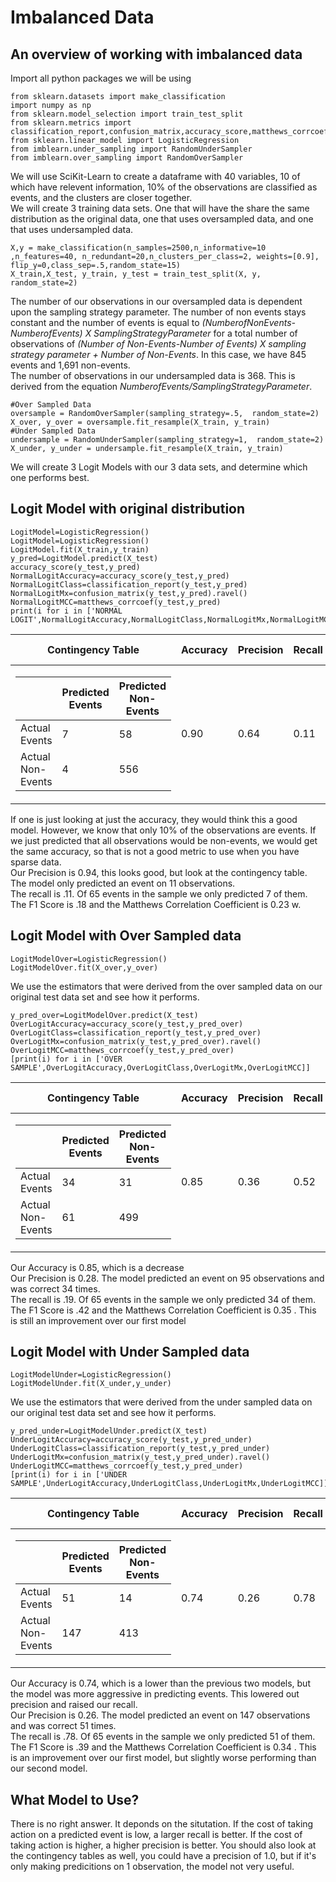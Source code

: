 # Imbalanced Data  <br>
## An overview of working with imbalanced data<br>
Import all python packages we will be using
```
from sklearn.datasets import make_classification
import numpy as np
from sklearn.model_selection import train_test_split
from sklearn.metrics import classification_report,confusion_matrix,accuracy_score,matthews_corrcoef
from sklearn.linear_model import LogisticRegression
from imblearn.under_sampling import RandomUnderSampler
from imblearn.over_sampling import RandomOverSampler
```
We will use SciKit-Learn to create a dataframe with 40 variables, 10 of which have relevent information, 10% of the observations are classified as events, and the clusters are closer together. <br>
We will create 3 training data sets. One that will have the share the same distribution as the original data, one that uses oversampled data, and one that uses undersampled data.
```
X,y = make_classification(n_samples=2500,n_informative=10 ,n_features=40, n_redundant=20,n_clusters_per_class=2, weights=[0.9], flip_y=0,class_sep=.5,random_state=15)
X_train,X_test, y_train, y_test = train_test_split(X, y,  random_state=2)
```
The number of our observations in our oversampled data is dependent upon the sampling strategy parameter. The number of non events stays constant and the number of events is equal to *(NumberofNonEvents-NumberofEvents) X SamplingStrategyParameter* for a total number of observations of *(Number of Non-Events-Number of Events) X sampling strategy parameter + Number of Non-Events*. In this case, we have 845 events and 1,691 non-events.<br>
The number of observations in our undersampled data is 368. This is derived from the equation *NumberofEvents/SamplingStrategyParameter*. 
```
#Over Sampled Data
oversample = RandomOverSampler(sampling_strategy=.5,  random_state=2)
X_over, y_over = oversample.fit_resample(X_train, y_train)
#Under Sampled Data
undersample = RandomUnderSampler(sampling_strategy=1,  random_state=2)
X_under, y_under = undersample.fit_resample(X_train, y_train)
```
We will create 3 Logit Models with our 3 data sets, and determine which one performs best.<br>
## Logit Model with original distribution
```
LogitModel=LogisticRegression()
LogitModel=LogisticRegression()
LogitModel.fit(X_train,y_train)
y_pred=LogitModel.predict(X_test)
accuracy_score(y_test,y_pred)
NormalLogitAccuracy=accuracy_score(y_test,y_pred)
NormalLogitClass=classification_report(y_test,y_pred)
NormalLogitMx=confusion_matrix(y_test,y_pred).ravel()
NormalLogitMCC=matthews_corrcoef(y_test,y_pred)
print(i for i in ['NORMAL LOGIT',NormalLogitAccuracy,NormalLogitClass,NormalLogitMx,NormalLogitMCC])
```
| Contingency Table|Accuracy| Precision| Recall|F1|Matthews Coef.|
|------------------|--------|----------|-------|--|--------------|
|<table> <thead> <tr>  <th></th> <th>Predicted Events</th>    <th>Predicted Non-Events</th>    <tbody>  <tr>  <td>Actual Events</td>   <td>7</td> <td>58</td> </tr>  <tr> <td>Actual Non-Events</td>  <td>4</td> <td>556</td> </tbody> </table>   | 0.90 |  0.64      | 0.11      | 0.18 | 0.23             |
  
If one is just looking at just the accuracy, they would think this a good model. However, we know that only 10% of the observations are events. If we just predicted that all observations would be non-events, we would get the same accuracy, so that is not a good metric to use when you have sparse data.<br>
Our Precision is 0.94, this looks good, but look at the contingency table. The model only predicted an event on 11 observations. <br>
The recall is .11. Of 65 events in the sample we only predicted 7 of them.<br>
The F1 Score is .18 and the Matthews Correlation Coefficient is 0.23 w.<br>
  
## Logit Model with Over Sampled data
```
LogitModelOver=LogisticRegression()
LogitModelOver.fit(X_over,y_over)
```
We use the estimators that were derived from the over sampled data on our original test data set and see how it performs. 
```
y_pred_over=LogitModelOver.predict(X_test)
OverLogitAccuracy=accuracy_score(y_test,y_pred_over)
OverLogitClass=classification_report(y_test,y_pred_over)
OverLogitMx=confusion_matrix(y_test,y_pred_over).ravel()
OverLogitMCC=matthews_corrcoef(y_test,y_pred_over)
[print(i) for i in ['OVER SAMPLE',OverLogitAccuracy,OverLogitClass,OverLogitMx,OverLogitMCC]]
```
| Contingency Table|Accuracy| Precision| Recall|F1|Matthews Coef.|
|------------------|--------|----------|-------|--|--------------|
|<table> <thead> <tr>  <th></th> <th>Predicted Events</th>    <th>Predicted Non-Events</th>    <tbody>  <tr>  <td>Actual Events</td>   <td>34</td> <td>31</td> </tr>  <tr> <td>Actual Non-Events</td>  <td>61</td> <td>499</td> </tbody> </table>   | 0.85 |  0.36      | 0.52      | 0.42 | 0.35             |
  
Our Accuracy is 0.85, which is a decrease<br>
Our Precision is 0.28.  The model  predicted an event on 95 observations and was correct 34 times. <br>
The recall is .19. Of 65 events in the sample we only predicted 34 of them.<br>
The F1 Score is .42 and the Matthews Correlation Coefficient is 0.35 . This is still an improvement over our first model<br>
  
## Logit Model with Under Sampled data
 ```
LogitModelUnder=LogisticRegression()
LogitModelUnder.fit(X_under,y_under)
 ```
 We use the estimators that were derived from the under sampled data on our original test data set and see how it performs. 
```
y_pred_under=LogitModelUnder.predict(X_test)
UnderLogitAccuracy=accuracy_score(y_test,y_pred_under)
UnderLogitClass=classification_report(y_test,y_pred_under)
UnderLogitMx=confusion_matrix(y_test,y_pred_under).ravel()
UnderLogitMCC=matthews_corrcoef(y_test,y_pred_under)
[print(i) for i in ['UNDER SAMPLE',UnderLogitAccuracy,UnderLogitClass,UnderLogitMx,UnderLogitMCC]]
 ```
| Contingency Table|Accuracy| Precision| Recall|F1|Matthews Coef.|
|------------------|--------|----------|-------|--|--------------|
|<table> <thead> <tr>  <th></th> <th>Predicted Events</th>    <th>Predicted Non-Events</th>    <tbody>  <tr>  <td>Actual Events</td>   <td>51</td> <td>14</td> </tr>  <tr> <td>Actual Non-Events</td>  <td>147</td> <td>413</td> </tbody> </table>   | 0.74 |  0.26      | 0.78      | 0.39 | 0.34             |

Our Accuracy is 0.74, which is a lower than the previous two models, but the model was more aggressive in predicting events. This lowered out precision and raised our recall.<br>
Our Precision is 0.26.  The model  predicted an event on 147 observations and was correct 51 times. <br>
The recall is .78. Of 65 events in the sample we only predicted 51 of them.<br>
The F1 Score is .39 and the Matthews Correlation Coefficient is 0.34 . This is an improvement over our first model, but slightly worse performing than our second model.<br>
   
## What Model to Use?
There is no right answer. It deponds on the situtation. If the cost of taking action on a predicted event is low, a larger recall is better. If the cost of taking action is higher, a higher precision is better. You should also look at the contingency tables as well, you could have a precision of 1.0, but if it's only making predicitions on 1 observation, the model not very useful.
 
